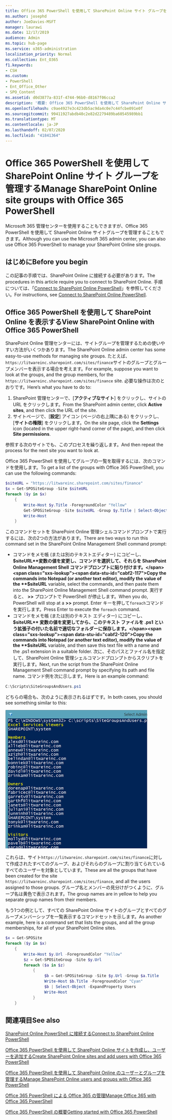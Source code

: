 ```yaml
---
title: Office 365 PowerShell を使用して SharePoint Online サイト グループを管理する
ms.author: josephd
author: JoeDavies-MSFT
manager: laurawi
ms.date: 12/17/2019
audience: Admin
ms.topic: hub-page
ms.service: o365-administration
localization_priority: Normal
ms.collection: Ent_O365
f1.keywords:
- CSH
ms.custom:
- PowerShell
- Ent_Office_Other
- SPO_Content
ms.assetid: d0d3877a-831f-4744-96b0-d8167f06cca2
description: '概要: Office 365 PowerShell を使用して SharePoint Online サイトグループを管理します。'
ms.openlocfilehash: c9ae4927e3c423db5ac9da4c0e7c44fcbe091e0f
ms.sourcegitcommit: 99411927abdb40c2e82d2279489ba60545989bb1
ms.translationtype: MT
ms.contentlocale: ja-JP
ms.lasthandoff: 02/07/2020
ms.locfileid: "41841364"
---
```

# <a name="manage-sharepoint-online-site-groups-with-office-365-powershell"></a><span data-ttu-id="cabf2-103">Office 365 PowerShell を使用して SharePoint Online サイト グループを管理する</span><span class="sxs-lookup"><span data-stu-id="cabf2-103">Manage SharePoint Online site groups with Office 365 PowerShell</span></span>

<span data-ttu-id="cabf2-104">Microsoft 365 管理センターを使用することもできますが、Office 365 PowerShell を使用して SharePoint Online サイトグループを管理することもできます。</span><span class="sxs-lookup"><span data-stu-id="cabf2-104">Although you can use the Microsoft 365 admin center, you can also use Office 365 PowerShell to manage your SharePoint Online site groups.</span></span>

## <a name="before-you-begin"></a><span data-ttu-id="cabf2-105">はじめに</span><span class="sxs-lookup"><span data-stu-id="cabf2-105">Before you begin</span></span>

<span data-ttu-id="cabf2-106">この記事の手順では、SharePoint Online に接続する必要があります。</span><span class="sxs-lookup"><span data-stu-id="cabf2-106">The procedures in this article require you to connect to SharePoint Online.</span></span> <span data-ttu-id="cabf2-107">手順については、「[Connect to SharePoint Online PowerShell](https://docs.microsoft.com/powershell/sharepoint/sharepoint-online/connect-sharepoint-online?view=sharepoint-ps)」を参照してください。</span><span class="sxs-lookup"><span data-stu-id="cabf2-107">For instructions, see [Connect to SharePoint Online PowerShell](https://docs.microsoft.com/powershell/sharepoint/sharepoint-online/connect-sharepoint-online?view=sharepoint-ps).</span></span>

## <a name="view-sharepoint-online-with-office-365-powershell"></a><span data-ttu-id="cabf2-108">Office 365 PowerShell を使用して SharePoint Online を表示する</span><span class="sxs-lookup"><span data-stu-id="cabf2-108">View SharePoint Online with Office 365 PowerShell</span></span>

<span data-ttu-id="cabf2-109">SharePoint Online 管理センターには、サイトグループを管理するための使いやすい方法がいくつかあります。</span><span class="sxs-lookup"><span data-stu-id="cabf2-109">The SharePoint Online admin center has some easy-to-use methods for managing site groups.</span></span> <span data-ttu-id="cabf2-110">たとえば、 `https://litwareinc.sharepoint.com/sites/finance`サイトのグループとグループメンバーを表示する場合を考えます。</span><span class="sxs-lookup"><span data-stu-id="cabf2-110">For example, suppose you want to look at the groups, and the group members, for the `https://litwareinc.sharepoint.com/sites/finance` site.</span></span> <span data-ttu-id="cabf2-111">必要な操作は次のとおりです。</span><span class="sxs-lookup"><span data-stu-id="cabf2-111">Here’s what you have to do to:</span></span>

1. <span data-ttu-id="cabf2-112">SharePoint 管理センターで、[**アクティブなサイト**] をクリックし、サイトの URL をクリックします。</span><span class="sxs-lookup"><span data-stu-id="cabf2-112">From the SharePoint admin center, click **Active sites**, and then click the URL of the site.</span></span>
2. <span data-ttu-id="cabf2-113">サイトページで、[**設定**] アイコン (ページの右上隅にある) をクリックし、[**サイトの権限**] をクリックします。</span><span class="sxs-lookup"><span data-stu-id="cabf2-113">On the site page, click the **Settings** icon (located in the upper right-hand corner of the page), and then click **Site permissions**.</span></span>

<span data-ttu-id="cabf2-114">参照する次のサイトでも、このプロセスを繰り返します。</span><span class="sxs-lookup"><span data-stu-id="cabf2-114">And then repeat the process for the next site you want to look at.</span></span>

<span data-ttu-id="cabf2-115">Office 365 PowerShell を使用してグループの一覧を取得するには、次のコマンドを使用します。</span><span class="sxs-lookup"><span data-stu-id="cabf2-115">To get a list of the groups with Office 365 PowerShell, you can use the following commands:</span></span>

```powershell
$siteURL = "https://litwareinc.sharepoint.com/sites/finance"
$x = Get-SPOSiteGroup -Site $siteURL
foreach ($y in $x)
    {
        Write-Host $y.Title -ForegroundColor "Yellow"
        Get-SPOSiteGroup -Site $siteURL -Group $y.Title | Select-Object -ExpandProperty Users
        Write-Host
    }
```

<span data-ttu-id="cabf2-116">このコマンドセットを SharePoint Online 管理シェルコマンドプロンプトで実行するには、次の2つの方法があります。</span><span class="sxs-lookup"><span data-stu-id="cabf2-116">There are two ways to run this command set in the SharePoint Online Management Shell command prompt:</span></span>

- <span data-ttu-id="cabf2-117">コマンドをメモ帳 (または別のテキストエディター) にコピーし、 **$siteURL**変数の値を変更し、コマンドを選択して、それらを SharePoint Online Management Shell コマンドプロンプトに貼り付けます。</span><span class="sxs-lookup"><span data-stu-id="cabf2-117">Copy the commands into Notepad (or another text editor), modify the value of the **$siteURL** variable, select the commands, and then paste them into the SharePoint Online Management Shell command prompt.</span></span> <span data-ttu-id="cabf2-118">実行すると、 **>>** プロンプトで PowerShell が停止します。</span><span class="sxs-lookup"><span data-stu-id="cabf2-118">When you do, PowerShell will stop at a **>>** prompt.</span></span> <span data-ttu-id="cabf2-119">Enter キーを押して`foreach`コマンドを実行します。</span><span class="sxs-lookup"><span data-stu-id="cabf2-119">Press Enter to execute the `foreach` command.</span></span><br/>
- <span data-ttu-id="cabf2-120">コマンドをメモ帳 (または別のテキスト エディター) にコピーし、**$siteURL** 変数の値を変更してから、このテキスト ファイルを .ps1 という拡張子の付いた名前で適切なフォルダーに保存します。</span><span class="sxs-lookup"><span data-stu-id="cabf2-120">Copy the commands into Notepad (or another text editor), modify the value of the **$siteURL** variable, and then save this text file with a name and the .ps1 extension in a suitable folder.</span></span> <span data-ttu-id="cabf2-121">次に、そのパスとファイル名を指定して、SharePoint Online 管理シェルコマンドプロンプトからスクリプトを実行します。</span><span class="sxs-lookup"><span data-stu-id="cabf2-121">Next, run the script from the SharePoint Online Management Shell command prompt by specifying its path and file name.</span></span> <span data-ttu-id="cabf2-122">コマンド例を次に示します。</span><span class="sxs-lookup"><span data-stu-id="cabf2-122">Here is an example command:</span></span>

```powershell
C:\Scripts\SiteGroupsAndUsers.ps1
```

<span data-ttu-id="cabf2-123">どちらの場合も、次のように表示されるはずです。</span><span class="sxs-lookup"><span data-stu-id="cabf2-123">In both cases, you should see something similar to this:</span></span>

![SharePoint Online サイトグループ](media/SPO-site-groups.png)

<span data-ttu-id="cabf2-125">これらは、サイト`https://litwareinc.sharepoint.com/sites/finance`に対して作成されたすべてのグループ、およびそれらのグループに割り当てられているすべてのユーザーを対象としています。</span><span class="sxs-lookup"><span data-stu-id="cabf2-125">These are all the groups that have been created for the site `https://litwareinc.sharepoint.com/sites/finance`, and all the users assigned to those groups.</span></span> <span data-ttu-id="cabf2-126">グループ名とメンバーの見分けがつくように、グループ名は黄色で表示されます。</span><span class="sxs-lookup"><span data-stu-id="cabf2-126">The group names are in yellow to help you separate group names from their members.</span></span>

<span data-ttu-id="cabf2-127">もう1つの例として、すべての SharePoint Online サイトのグループとすべてのグループメンバーシップを一覧表示するコマンドセットを示します。</span><span class="sxs-lookup"><span data-stu-id="cabf2-127">As another example, here is a command set that lists the groups, and all the group memberships, for all of your SharePoint Online sites.</span></span>

```powershell
$x = Get-SPOSite
foreach ($y in $x)
    {
        Write-Host $y.Url -ForegroundColor "Yellow"
        $z = Get-SPOSiteGroup -Site $y.Url
        foreach ($a in $z)
            {
                 $b = Get-SPOSiteGroup -Site $y.Url -Group $a.Title 
                 Write-Host $b.Title -ForegroundColor "Cyan"
                 $b | Select-Object -ExpandProperty Users
                 Write-Host
            }
    }
```
    
## <a name="see-also"></a><span data-ttu-id="cabf2-128">関連項目</span><span class="sxs-lookup"><span data-stu-id="cabf2-128">See also</span></span>

[<span data-ttu-id="cabf2-129">SharePoint Online PowerShell に接続する</span><span class="sxs-lookup"><span data-stu-id="cabf2-129">Connect to SharePoint Online PowerShell</span></span>](https://docs.microsoft.com/powershell/sharepoint/sharepoint-online/connect-sharepoint-online?view=sharepoint-ps)

[<span data-ttu-id="cabf2-130">Office 365 PowerShell を使用して SharePoint Online サイトを作成し、ユーザーを追加する</span><span class="sxs-lookup"><span data-stu-id="cabf2-130">Create SharePoint Online sites and add users with Office 365 PowerShell</span></span>](create-sharepoint-sites-and-add-users-with-powershell.md)

[<span data-ttu-id="cabf2-131">Office 365 PowerShell を使用して SharePoint Online のユーザーとグループを管理する</span><span class="sxs-lookup"><span data-stu-id="cabf2-131">Manage SharePoint Online users and groups with Office 365 PowerShell</span></span>](manage-sharepoint-users-and-groups-with-powershell.md)

[<span data-ttu-id="cabf2-132">Office 365 PowerShell による Office 365 の管理</span><span class="sxs-lookup"><span data-stu-id="cabf2-132">Manage Office 365 with Office 365 PowerShell</span></span>](manage-office-365-with-office-365-powershell.md)
  
[<span data-ttu-id="cabf2-133">Office 365 PowerShell の概要</span><span class="sxs-lookup"><span data-stu-id="cabf2-133">Getting started with Office 365 PowerShell</span></span>](getting-started-with-office-365-powershell.md)

